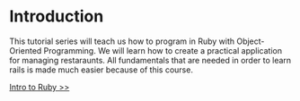 Introduction
============
This tutorial series will teach us how to program in Ruby with Object-Oriented
Programming. We will learn how to create a practical application for managing
restaraunts. All fundamentals that are needed in order to learn rails is made
much easier because of this course.

[Intro to Ruby >>](https://github.com/KLVTZ/Ruby-Essentials/blob/master/notes/Chapter_01:%20Getting%20Started/01.intro_to_ruby.md)
